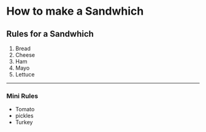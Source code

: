 # **How to make a Sandwhich**

## Rules for a Sandwhich
1. Bread
2. Cheese
3. Ham
4. Mayo
5. Lettuce
---
### Mini Rules
- Tomato
- pickles
- Turkey
